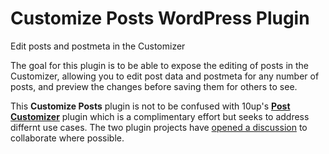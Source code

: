 Customize Posts WordPress Plugin
================================

Edit posts and postmeta in the Customizer

The goal for this plugin is to be able to expose the editing of posts in the Customizer, allowing you to edit post data and postmeta for any number of posts, and preview the changes before saving them for others to see.

This **Customize Posts** plugin is not to be confused with 10up's [**Post Customizer**](https://github.com/10up/Post-Customizer) plugin which is a complimentary effort but seeks to address differnt use cases. The two plugin projects have [opened a discussion](https://github.com/10up/Post-Customizer/issues/9#issuecomment-43821746) to collaborate where possible.
